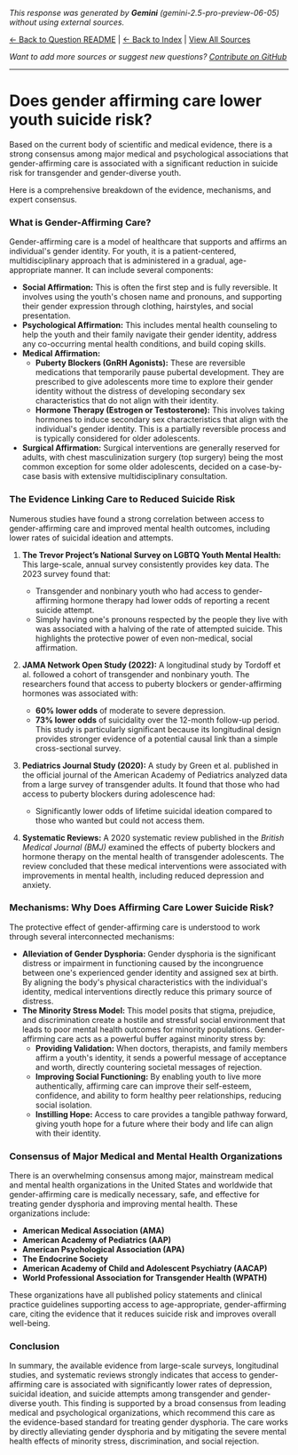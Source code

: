<!-- 
Generated by: gemini
Model: gemini-2.5-pro-preview-06-05
Prompt type: default
Tools enabled: False
Generated at: 2025-06-26T22:29:12.838496
-->

*This response was generated by **Gemini** (gemini-2.5-pro-preview-06-05) without using external sources.*

[← Back to Question README](README.md) | [← Back to Index](../README.md) | [View All Sources](../allsources.md)

*Want to add more sources or suggest new questions? [Contribute on GitHub](https://github.com/justinwest/SuggestedSources)*

---

# Does gender affirming care lower youth suicide risk?

Based on the current body of scientific and medical evidence, there is a strong consensus among major medical and psychological associations that gender-affirming care is associated with a significant reduction in suicide risk for transgender and gender-diverse youth.

Here is a comprehensive breakdown of the evidence, mechanisms, and expert consensus.

### What is Gender-Affirming Care?

Gender-affirming care is a model of healthcare that supports and affirms an individual's gender identity. For youth, it is a patient-centered, multidisciplinary approach that is administered in a gradual, age-appropriate manner. It can include several components:

*   **Social Affirmation:** This is often the first step and is fully reversible. It involves using the youth's chosen name and pronouns, and supporting their gender expression through clothing, hairstyles, and social presentation.
*   **Psychological Affirmation:** This includes mental health counseling to help the youth and their family navigate their gender identity, address any co-occurring mental health conditions, and build coping skills.
*   **Medical Affirmation:**
    *   **Puberty Blockers (GnRH Agonists):** These are reversible medications that temporarily pause pubertal development. They are prescribed to give adolescents more time to explore their gender identity without the distress of developing secondary sex characteristics that do not align with their identity.
    *   **Hormone Therapy (Estrogen or Testosterone):** This involves taking hormones to induce secondary sex characteristics that align with the individual's gender identity. This is a partially reversible process and is typically considered for older adolescents.
*   **Surgical Affirmation:** Surgical interventions are generally reserved for adults, with chest masculinization surgery (top surgery) being the most common exception for some older adolescents, decided on a case-by-case basis with extensive multidisciplinary consultation.

### The Evidence Linking Care to Reduced Suicide Risk

Numerous studies have found a strong correlation between access to gender-affirming care and improved mental health outcomes, including lower rates of suicidal ideation and attempts.

1.  **The Trevor Project’s National Survey on LGBTQ Youth Mental Health:** This large-scale, annual survey consistently provides key data. The 2023 survey found that:
    *   Transgender and nonbinary youth who had access to gender-affirming hormone therapy had lower odds of reporting a recent suicide attempt.
    *   Simply having one's pronouns respected by the people they live with was associated with a halving of the rate of attempted suicide. This highlights the protective power of even non-medical, social affirmation.

2.  **JAMA Network Open Study (2022):** A longitudinal study by Tordoff et al. followed a cohort of transgender and nonbinary youth. The researchers found that access to puberty blockers or gender-affirming hormones was associated with:
    *   **60% lower odds** of moderate to severe depression.
    *   **73% lower odds** of suicidality over the 12-month follow-up period.
    This study is particularly significant because its longitudinal design provides stronger evidence of a potential causal link than a simple cross-sectional survey.

3.  **Pediatrics Journal Study (2020):** A study by Green et al. published in the official journal of the American Academy of Pediatrics analyzed data from a large survey of transgender adults. It found that those who had access to puberty blockers during adolescence had:
    *   Significantly lower odds of lifetime suicidal ideation compared to those who wanted but could not access them.

4.  **Systematic Reviews:** A 2020 systematic review published in the *British Medical Journal (BMJ)* examined the effects of puberty blockers and hormone therapy on the mental health of transgender adolescents. The review concluded that these medical interventions were associated with improvements in mental health, including reduced depression and anxiety.

### Mechanisms: Why Does Affirming Care Lower Suicide Risk?

The protective effect of gender-affirming care is understood to work through several interconnected mechanisms:

*   **Alleviation of Gender Dysphoria:** Gender dysphoria is the significant distress or impairment in functioning caused by the incongruence between one's experienced gender identity and assigned sex at birth. By aligning the body's physical characteristics with the individual's identity, medical interventions directly reduce this primary source of distress.
*   **The Minority Stress Model:** This model posits that stigma, prejudice, and discrimination create a hostile and stressful social environment that leads to poor mental health outcomes for minority populations. Gender-affirming care acts as a powerful buffer against minority stress by:
    *   **Providing Validation:** When doctors, therapists, and family members affirm a youth's identity, it sends a powerful message of acceptance and worth, directly countering societal messages of rejection.
    *   **Improving Social Functioning:** By enabling youth to live more authentically, affirming care can improve their self-esteem, confidence, and ability to form healthy peer relationships, reducing social isolation.
    *   **Instilling Hope:** Access to care provides a tangible pathway forward, giving youth hope for a future where their body and life can align with their identity.

### Consensus of Major Medical and Mental Health Organizations

There is an overwhelming consensus among major, mainstream medical and mental health organizations in the United States and worldwide that gender-affirming care is medically necessary, safe, and effective for treating gender dysphoria and improving mental health. These organizations include:

*   **American Medical Association (AMA)**
*   **American Academy of Pediatrics (AAP)**
*   **American Psychological Association (APA)**
*   **The Endocrine Society**
*   **American Academy of Child and Adolescent Psychiatry (AACAP)**
*   **World Professional Association for Transgender Health (WPATH)**

These organizations have all published policy statements and clinical practice guidelines supporting access to age-appropriate, gender-affirming care, citing the evidence that it reduces suicide risk and improves overall well-being.

### Conclusion

In summary, the available evidence from large-scale surveys, longitudinal studies, and systematic reviews strongly indicates that access to gender-affirming care is associated with significantly lower rates of depression, suicidal ideation, and suicide attempts among transgender and gender-diverse youth. This finding is supported by a broad consensus from leading medical and psychological organizations, which recommend this care as the evidence-based standard for treating gender dysphoria. The care works by directly alleviating gender dysphoria and by mitigating the severe mental health effects of minority stress, discrimination, and social rejection.